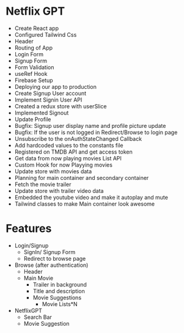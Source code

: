 # Netflix GPT
- Create React app
- Configured Tailwind Css
- Header
- Routing of App
- Login Form   
- Signup Form 
- Form Validation
- useRef Hook
- Firebase Setup
- Deploying our app to production
- Create Signup User account
- Implement Signin User API
- Created a redux store with userSlice
- Implemented Signout
- Update Profile
- Bugfix: Signup user display name and profile picture update
- Bugfix: If the user is not logged in Redirect/Browse to login page
- Unsubscribe to the onAuthStateChanged Callback
- Add hardcoded values to the constants file
- Registered on TMDB API and get access token
- Get data from now playing movies List API
- Custom Hook for now Playying movies
- Update store with movies data
- Planning for main container and secondary container
- Fetch the movie trailer
- Update store with trailer video data
- Embedded the youtube video and make it autoplay and mute
- Tailwind classes to make Main container look awesome



# Features
- Login/Signup 
    - SignIn/ Signup Form
    - Redirect to browse page
- Browse (after authentication)
    - Header
    - Main Movie
        - Trailer in background
        - Title and description
        - Movie Suggestions
            - Movie Lists*N
- NetflixGPT
    - Search Bar
    - Movie Suggestion
